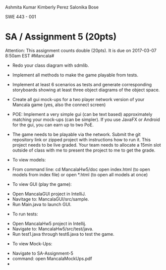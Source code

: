 Ashmita Kumar
Kimberly Perez
Salonika Bose

SWE 443 - 001 

# SA / Assignment 5 (20pts) #

Attention: This assignment counts double (20pts). 
It is due on 2017-03-07 8:50am EST
#Mancala#
* Redo your class diagram with sdmlib.
* Implement all methods to make the game playable from tests.
* Implement at least 6 scenarios as tests and generate corresponding storyboards showing at least
  three object diagrams of the object space.
* Create all gui mock-ups for a two player network version of your Mancala game (yes, also the
  connect screen)
* POE: Implement a very simple gui (can be text based) approximately matching your mock-ups (can
  be simpler). If you use JavaFX or Android for the gui, you can earn up to two PoE.
* The game needs to be playable via the network.
  Submit the git repository link or zipped project with instructions how to run it. This project needs to be
  live graded. Your team needs to allocate a 15min slot outside of class with me to present the project to
  me to get the grade.


* To view models:
 - From command line:
	cd MancalaHw5/doc
	open index.html (to open models from index file) or open *.html (to open all models at once)
* To view GUI (play the game):
 - Open MancalaGUI project in IntelliJ. 
 - Navitage to: MancalaGUI/src/sample.
 - Run Main.java to launch GUI.
* To run tests:
 - Open MancalaHw5 project in Intellij.
 - Navigate to: MancalaHw5/src/test/java.
 - Run test1.java through test6.java to test the game.
* To view Mock-Ups:
 - Navigate to SA-Assignment-5
 - command: open MancalaMockUps.pdf
- 
